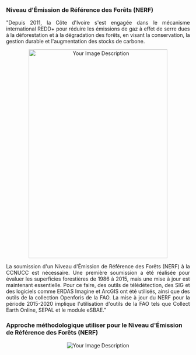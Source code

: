 ### Niveau d'Émission de Référence des Forêts (NERF)
<p align="justify">
"Depuis 2011, la Côte d'Ivoire s'est engagée dans le mécanisme international REDD+ pour réduire les émissions de gaz à effet de serre dues à la déforestation et à la dégradation des forêts, en visant la conservation, la gestion durable et l'augmentation des stocks de carbone.
</p>

<p align="center">
  <img src="https://github.com/sepredd/esbae_civ/assets/37068938/7f607d97-429f-4ee5-80e2-b85d10bcb11f" width="380" height="570" alt="Your Image Description">
</p>

<p align="justify">
La soumission d'un Niveau d'Émission de Référence des Forêts (NERF) à la CCNUCC est nécessaire. Une première soumission a été réalisée pour évaluer les superficies forestières de 1986 à 2015, mais une mise à jour est maintenant essentielle. Pour ce faire, des outils de télédétection, des SIG et des logiciels comme ERDAS Imagine et ArcGIS ont été utilisés, ainsi que des outils de la collection Openforis de la FAO. La mise à jour du NERF pour la période 2015-2020 implique l'utilisation d'outils de la FAO tels que Collect Earth Online, SEPAL et le module eSBAE."
</p>

### Approche méthodologique utiliser pour le Niveau d'Émission de Référence des Forêts (NERF)
<p align="center">
<img src="https://github.com/sepredd/esbae_civ/assets/37068938/d28ea388-bfb5-4b62-8b31-7480cb554a55" alt="Your Image Description">
</p>
